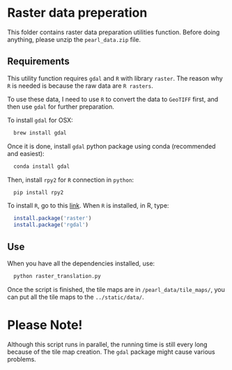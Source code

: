 # Raster data preperation

This folder contains raster data preparation utilities function. Before doing anything, please unzip the `pearl_data.zip` file.

## Requirements

This utility function requires `gdal` and `R` with library `raster`. The reason why `R` is needed is because the raw data are `R rasters`.

To use these data, I need to use `R` to convert the data to `GeoTIFF` first, and then use `gdal` for further preparation.

To install `gdal` for OSX:

```bash
  brew install gdal
```

Once it is done, install `gdal` python package using conda (recommended and easiest):

```bash
  conda install gdal
```

Then, install `rpy2` for `R` connection in `python`:

```bash
  pip install rpy2
```

To install `R`, go to this [link](https://www.r-project.org/). When `R` is installed, in R, type:

```R
  install.package('raster')
  install.package('rgdal')
```

## Use

When you have all the dependencies installed, use:

```bash
  python raster_translation.py
```

Once the script is finished, the tile maps are in `/pearl_data/tile_maps/`, you can put all the tile maps to the `../static/data/`.

# Please Note!

Although this script runs in parallel, the running time is still every long because of the tile map creation. The `gdal` package might cause various problems.
